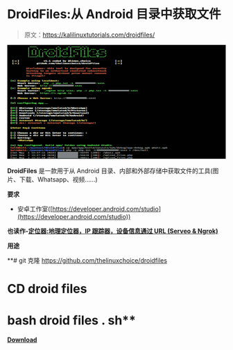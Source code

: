 # DroidFiles:从 Android 目录中获取文件

> 原文：<https://kalilinuxtutorials.com/droidfiles/>

[![DroidFiles : Get Files From Android Directories](img/ced9dc7792a327d9f2a98d1da490ff7f.png "DroidFiles : Get Files From Android Directories")](https://1.bp.blogspot.com/-tH5YE6tdcX4/XtSckwez6iI/AAAAAAAAGh0/3LRqzQJmvHUNog5QG0GjOQmyxE50o0c1QCLcBGAsYHQ/s1600/DroidFiles%25281%2529.png)

**DroidFiles** 是一款用于从 Android 目录、内部和外部存储中获取文件的工具(图片、下载、Whatsapp、视频……)

**要求**

*   安卓工作室([https://developer.android.com/studio](https://developer.android.com/studio))

**也读作-[定位器:地理定位器，IP 跟踪器，设备信息通过 URL (Serveo & Ngrok)](https://kalilinuxtutorials.com/locator/)**

**用途**

**# git 克隆 https://github.com/thelinuxchoice/droidfiles
# CD droid files
# bash droid files . sh**

[**Download**](https://github.com/thelinuxchoice/droidfiles)